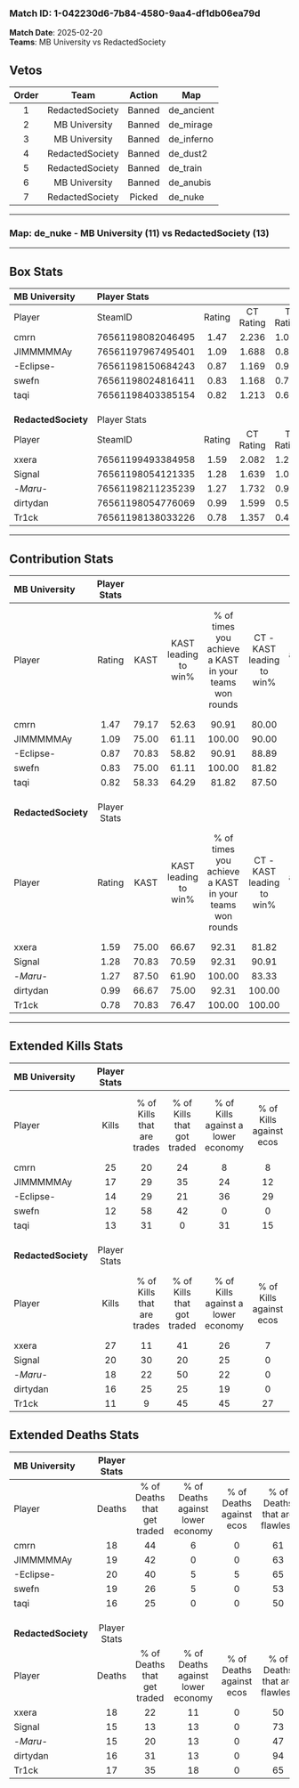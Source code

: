 ### Match ID: 1-042230d6-7b84-4580-9aa4-df1db06ea79d  
**Match Date**: 2025-02-20  
**Teams**: MB University vs RedactedSociety  

## Vetos  

| Order | Team | Action | Map |
| :---: | :--: | :----: | --- |
| 1 | RedactedSociety | Banned | de_ancient |
| 2 | MB University | Banned | de_mirage |
| 3 | MB University | Banned | de_inferno |
| 4 | RedactedSociety | Banned | de_dust2 |
| 5 | RedactedSociety | Banned | de_train |
| 6 | MB University | Banned | de_anubis |
| 7 | RedactedSociety | Picked | de_nuke |

---  

### **Map**: de_nuke - MB University (11) vs RedactedSociety (13)  
---  

## Box Stats  

| **MB University**   | Player Stats      |        |           |          |       |       |       |         |        |      |     |
| :- | :- | :-: | :-: | :-: | :-: | :-: | :-: | :-: | :-: | :-: | :-: |
| Player              | SteamID           | Rating | CT Rating | T Rating | KAST  |  ADR  | Kills | Assists | Deaths | K/D  | HS% |
| cmrn                | 76561198082046495 |  1.47  |   2.236   |  1.051   | 79.17 | 98.0  |  25   |    3    |   18   | 1.39 | 52  |
| JIMMMMMAy           | 76561197967495401 |  1.09  |   1.688   |  0.859   | 75.00 | 79.8  |  17   |    9    |   19   | 0.89 | 35  |
| -Eclipse-           | 76561198150684243 |  0.87  |   1.169   |  0.920   | 70.83 | 62.3  |  14   |    7    |   20   | 0.70 | 21  |
| swefn               | 76561198024816411 |  0.83  |   1.168   |  0.714   | 75.00 | 56.8  |  12   |    7    |   19   | 0.63 | 33  |
| taqi                | 76561198403385154 |  0.82  |   1.213   |  0.607   | 58.33 | 60.1  |  13   |    6    |   16   | 0.81 | 76  |
|                     |                   |        |           |          |       |       |       |         |        |      |     |
|                     |                   |        |           |          |       |       |       |         |        |      |     |
|                     |                   |        |           |          |       |       |       |         |        |      |     |
| **RedactedSociety** | Player Stats      |        |           |          |       |       |       |         |        |      |     |
| Player              | SteamID           | Rating | CT Rating | T Rating | KAST  |  ADR  | Kills | Assists | Deaths | K/D  | HS% |
| xxera               | 76561199493384958 |  1.59  |   2.082   |  1.274   | 75.00 | 117.0 |  27   |    8    |   18   | 1.50 | 66  |
| Signal              | 76561198054121335 |  1.28  |   1.639   |  1.022   | 70.83 | 91.9  |  20   |    6    |   15   | 1.33 | 35  |
| -_Maru_-            | 76561198211235239 |  1.27  |   1.732   |  0.935   | 87.50 | 74.6  |  18   |    3    |   15   | 1.20 | 50  |
| dirtydan            | 76561198054776069 |  0.99  |   1.599   |  0.599   | 66.67 | 63.2  |  16   |    4    |   16   | 1.00 | 31  |
| Tr1ck               | 76561198138033226 |  0.78  |   1.357   |  0.480   | 70.83 | 53.2  |  11   |    4    |   17   | 0.65 | 54  |
---  

## Contribution Stats  

| **MB University**   | Player Stats |       |                      |                                                        |                           |                                                             |                          |                                                            |
| :- | :-: | :-: | :-: | :-: | :-: | :-: | :-: | :-: |
| Player              |    Rating    | KAST  | KAST leading to win% | % of times you achieve a KAST in your teams won rounds | CT - KAST leading to win% | CT - % of times you achieve a KAST in your teams won rounds | T - KAST leading to win% | T - % of times you achieve a KAST in your teams won rounds |
| cmrn                |     1.47     | 79.17 |        52.63         |                         90.91                          |           80.00           |                            88.89                            |          22.22           |                           100.00                           |
| JIMMMMMAy           |     1.09     | 75.00 |        61.11         |                         100.00                         |           90.00           |                           100.00                            |          25.00           |                           100.00                           |
| -Eclipse-           |     0.87     | 70.83 |        58.82         |                         90.91                          |           88.89           |                            88.89                            |          25.00           |                           100.00                           |
| swefn               |     0.83     | 75.00 |        61.11         |                         100.00                         |           81.82           |                           100.00                            |          28.57           |                           100.00                           |
| taqi                |     0.82     | 58.33 |        64.29         |                         81.82                          |           87.50           |                            77.78                            |          33.33           |                           100.00                           |
|                     |              |       |                      |                                                        |                           |                                                             |                          |                                                            |
|                     |              |       |                      |                                                        |                           |                                                             |                          |                                                            |
|                     |              |       |                      |                                                        |                           |                                                             |                          |                                                            |
| **RedactedSociety** | Player Stats |       |                      |                                                        |                           |                                                             |                          |                                                            |
| Player              |    Rating    | KAST  | KAST leading to win% | % of times you achieve a KAST in your teams won rounds | CT - KAST leading to win% | CT - % of times you achieve a KAST in your teams won rounds | T - KAST leading to win% | T - % of times you achieve a KAST in your teams won rounds |
| xxera               |     1.59     | 75.00 |        66.67         |                         92.31                          |           81.82           |                            90.00                            |          42.86           |                           100.00                           |
| Signal              |     1.28     | 70.83 |        70.59         |                         92.31                          |           90.91           |                           100.00                            |          33.33           |                           66.67                            |
| -_Maru_-            |     1.27     | 87.50 |        61.90         |                         100.00                         |           83.33           |                           100.00                            |          33.33           |                           100.00                           |
| dirtydan            |     0.99     | 66.67 |        75.00         |                         92.31                          |          100.00           |                           100.00                            |          33.33           |                           66.67                            |
| Tr1ck               |     0.78     | 70.83 |        76.47         |                         100.00                         |          100.00           |                           100.00                            |          42.86           |                           100.00                           |
---  

## Extended Kills Stats  

| **MB University**   | Player Stats |                            |                            |                                    |                         |                              |                                 |                                       |                    |           |
| :- | :-: | :-: | :-: | :-: | :-: | :-: | :-: | :-: | :-: | :-: |
| Player              |    Kills     | % of Kills that are trades | % of Kills that got traded | % of Kills against a lower economy | % of Kills against ecos | % of Kills that are flawless | % of Kills that are close duels | % of Kills that are assisted by flash | Pistol Round Kills | AWP Kills |
| cmrn                |      25      |             20             |             24             |                 8                  |            8            |              64              |               12                |                   4                   |         0          |     3     |
| JIMMMMMAy           |      17      |             29             |             35             |                 24                 |           12            |              65              |                6                |                   6                   |         0          |     1     |
| -Eclipse-           |      14      |             29             |             21             |                 36                 |           29            |              64              |                0                |                   0                   |         7          |     0     |
| swefn               |      12      |             58             |             42             |                 0                  |            0            |              67              |                0                |                   8                   |         0          |     1     |
| taqi                |      13      |             31             |             0              |                 31                 |           15            |              69              |                8                |                   0                   |         0          |     1     |
|                     |              |                            |                            |                                    |                         |                              |                                 |                                       |                    |           |
|                     |              |                            |                            |                                    |                         |                              |                                 |                                       |                    |           |
|                     |              |                            |                            |                                    |                         |                              |                                 |                                       |                    |           |
| **RedactedSociety** | Player Stats |                            |                            |                                    |                         |                              |                                 |                                       |                    |           |
| Player              |    Kills     | % of Kills that are trades | % of Kills that got traded | % of Kills against a lower economy | % of Kills against ecos | % of Kills that are flawless | % of Kills that are close duels | % of Kills that are assisted by flash | Pistol Round Kills | AWP Kills |
| xxera               |      27      |             11             |             41             |                 26                 |            7            |              59              |                4                |                   0                   |         0          |     3     |
| Signal              |      20      |             30             |             20             |                 25                 |            0            |              65              |               10                |                   5                   |         0          |     2     |
| -_Maru_-            |      18      |             22             |             50             |                 22                 |            0            |              50              |                0                |                   0                   |         0          |     0     |
| dirtydan            |      16      |             25             |             25             |                 19                 |            0            |              69              |                6                |                   0                   |         9          |     1     |
| Tr1ck               |      11      |             9              |             45             |                 45                 |           27            |              45              |                0                |                   0                   |         0          |     1     |
## Extended Deaths Stats  

| **MB University**   | Player Stats |                             |                                   |                          |                               |                            |                           |               |
| :- | :-: | :-: | :-: | :-: | :-: | :-: | :-: | :-: |
| Player              |    Deaths    | % of Deaths that get traded | % of Deaths against lower economy | % of Deaths against ecos | % of Deaths that are flawless | % of Deaths that are close | % of Deaths while blinded | Deaths to AWP |
| cmrn                |      18      |             44              |                 6                 |            0             |              61               |             6              |             6             |       3       |
| JIMMMMMAy           |      19      |             42              |                 0                 |            0             |              63               |             0              |             0             |       1       |
| -Eclipse-           |      20      |             40              |                 5                 |            5             |              65               |             0              |             0             |       2       |
| swefn               |      19      |             26              |                 5                 |            0             |              53               |             5              |             0             |       2       |
| taqi                |      16      |             25              |                 0                 |            0             |              50               |             13             |             0             |       1       |
|                     |              |                             |                                   |                          |                               |                            |                           |               |
|                     |              |                             |                                   |                          |                               |                            |                           |               |
|                     |              |                             |                                   |                          |                               |                            |                           |               |
| **RedactedSociety** | Player Stats |                             |                                   |                          |                               |                            |                           |               |
| Player              |    Deaths    | % of Deaths that get traded | % of Deaths against lower economy | % of Deaths against ecos | % of Deaths that are flawless | % of Deaths that are close | % of Deaths while blinded | Deaths to AWP |
| xxera               |      18      |             22              |                11                 |            0             |              50               |             11             |             0             |       2       |
| Signal              |      15      |             13              |                13                 |            0             |              73               |             7              |             0             |       2       |
| -_Maru_-            |      15      |             20              |                13                 |            0             |              47               |             7              |            13             |       0       |
| dirtydan            |      16      |             31              |                13                 |            0             |              94               |             0              |             6             |       2       |
| Tr1ck               |      17      |             35              |                18                 |            0             |              65               |             6              |             0             |       1       |
